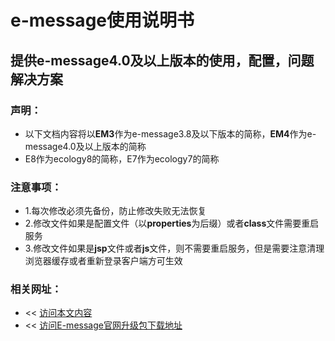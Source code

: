 # e-message使用说明书

## 提供e-message4.0及以上版本的使用，配置，问题解决方案

### 声明：
  * 以下文档内容将以**EM3**作为e-message3.8及以下版本的简称，**EM4**作为e-message4.0及以上版本的简称
  * E8作为ecology8的简称，E7作为ecology7的简称
### 注意事项：

* 1.每次修改必须先备份，防止修改失败无法恢复
* 2.修改文件如果是配置文件（以**properties**为后缀）或者**class**文件需要重启服务
* 3.修改文件如果是**jsp**文件或者**js**文件，则不需要重启服务，但是需要注意清理浏览器缓存或者重新登录客户端方可生效

### 相关网址：

* << [访问本文内容](https://joeyang20.gitbooks.io/e-message/content/)
* << [访问E-message官网升级包下载地址](http://im.cobiz.cn/html/download.html)
